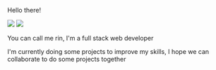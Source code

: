 Hello there!

![](https://komarev.com/ghpvc/?username=your-github-R1N-NY44&color=14e0e0&style=flat-square)
![](https://i.pinimg.com/originals/df/ea/ef/dfeaef14270d7418b9c7960d279753f9.gif)

You can call me rin,
I'm a full stack web developer

I'm currently doing some projects to improve my skills, I hope we can collaborate to do some projects together



